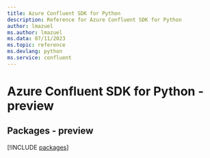 ```yaml
---
title: Azure Confluent SDK for Python
description: Reference for Azure Confluent SDK for Python
author: lmazuel
ms.author: lmazuel
ms.data: 07/11/2023
ms.topic: reference
ms.devlang: python
ms.service: confluent
---
```

# Azure Confluent SDK for Python - preview
## Packages - preview
[!INCLUDE [packages](confluent-index.md)]
